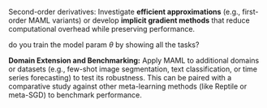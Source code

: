 Second-order derivatives: Investigate **efficient approximations** (e.g., first-order MAML variants) or develop **implicit gradient methods** that reduce computational overhead while preserving performance.

do you train the model param $\theta$ by showing all the tasks? 

**Domain Extension and Benchmarking:**  Apply MAML to additional domains or datasets (e.g., few-shot image segmentation, text classification, or time series forecasting) to test its robustness. This can be paired with a comparative study against other meta-learning methods (like Reptile or meta-SGD) to benchmark performance.